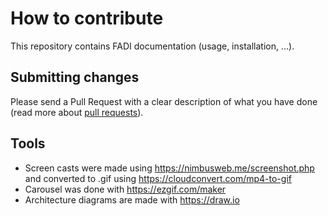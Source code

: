 # How to contribute

This repository contains FADI documentation (usage, installation, ...).

## Submitting changes

Please send a Pull Request with a clear description of what you have done (read more about [pull requests](https://help.github.com/en/articles/about-pull-requests)).

## Tools

* Screen casts were made using https://nimbusweb.me/screenshot.php and converted to .gif using https://cloudconvert.com/mp4-to-gif
* Carousel was done with https://ezgif.com/maker
* Architecture diagrams are made with https://draw.io
